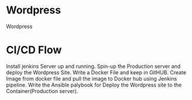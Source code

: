 # Wordpress
Wordpress

CI/CD Flow
=============

Install jenkins Server up and running.
Spin-up the Production server and deploy the Wordpress Site.
Write a Docker File and keep in GitHUB.
Create Image from docker file and pull the image to Docker hub using Jenkins pipeline.
Write the Ansible palybook for Deploy the Wordpress site to the Container(Production server).


